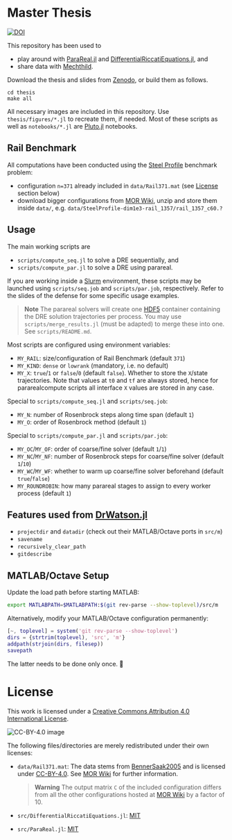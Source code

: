 # Master Thesis

[![DOI](https://zenodo.org/badge/DOI/10.5281/zenodo.7843198)][Zenodo]

This repository has been used to

* play around with [ParaReal.jl] and [DifferentialRiccatiEquations.jl], and
* share data with [Mechthild].

Download the thesis and slides from [Zenodo],
or build them as follows.

```
cd thesis
make all
```

All necessary images are included in this repository.
Use `thesis/figures/*.jl` to recreate them, if needed.
Most of these scripts as well as `notebooks/*.jl` are [Pluto.jl] notebooks.

[ParaReal.jl]: https://github.com/mpimd-csc/ParaReal.jl
[DifferentialRiccatiEquations.jl]: https://github.com/mpimd-csc/DifferentialRiccatiEquations.jl
[Pluto.jl]: https://github.com/fonsp/Pluto.jl
[Zenodo]: https://doi.org/10.5281/zenodo.7843198
[Mechthild]: https://www.mpi-magdeburg.mpg.de/cluster/mechthild

## Rail Benchmark

All computations have been conducted using the [Steel Profile][MOR Wiki] benchmark problem:

* configuration `n=371` already included in `data/Rail371.mat` (see [License](#section) section below)
* download bigger configurations from [MOR Wiki], unzip and store them inside `data/`,
  e.g. `data/SteelProfile-dim1e3-rail_1357/rail_1357_c60.?`

## Usage

The main working scripts are

* `scripts/compute_seq.jl` to solve a DRE sequentially, and
* `scripts/compute_par.jl` to solve a DRE using parareal.

If you are working inside a [Slurm] environment,
these scripts may be launched using `scripts/seq.job` and `scripts/par.job`, respectively.
Refer to the slides of the defense for some specific usage examples.

> **Note**
> The parareal solvers will create one [HDF5] container containing the DRE solution trajectories per process.
> You may use `scripts/merge_results.jl` (must be adapted) to merge these into one.
> See `scripts/README.md`.

[HDF5]: https://en.wikipedia.org/wiki/Hierarchical_Data_Format
[Slurm]: https://slurm.schedmd.com/

Most scripts are configured using environment variables:

* `MY_RAIL`: size/configuration of Rail Benchmark (default `371`)
* `MY_KIND`: `dense` or `lowrank` (mandatory, i.e. no default)
* `MY_X`: `true`/`1` or `false`/`0` (default `false`).
  Whether to store the `X`/state trajectories.
  Note that values at `t0` and `tf` are always stored,
  hence for pararealcompute scripts all interface `X` values are stored in any case.

Special to `scripts/compute_seq.jl` and `scripts/seq.job`:

* `MY_N`: number of Rosenbrock steps along time span (default `1`)
* `MY_O`: order of Rosenbrock method (default `1`)

Special to `scripts/compute_par.jl` and `scripts/par.job`:

* `MY_OC`/`MY_OF`: order of coarse/fine solver (default `1`/`1`)
* `MY_NC`/`MY_NF`: number of Rosenbrock steps for coarse/fine solver (default `1`/`10`)
* `MY_WC`/`MY_WF`: whether to warm up coarse/fine solver beforehand (default `true`/`false`)
* `MY_ROUNDROBIN`: how many parareal stages to assign to every worker process (default `1`)

## Features used from [DrWatson.jl]

* `projectdir` and `datadir` (check out their MATLAB/Octave ports in `src/m`)
* `savename`
* `recursively_clear_path`
* `gitdescribe`

## MATLAB/Octave Setup

Update the load path before starting MATLAB:

```bash
export MATLABPATH=$MATLABPATH:$(git rev-parse --show-toplevel)/src/m
```

Alternatively, modify your MATLAB/Octave configuration permanently:

```m
[~, toplevel] = system('git rev-parse --show-toplevel')
dirs = {strtrim(toplevel), 'src', 'm'}
addpath(strjoin(dirs, filesep))
savepath
```

The latter needs to be done only once. 🤞

[DrWatson.jl]: https://juliadynamics.github.io/DrWatson.jl/stable/

# License

This work is licensed under a [Creative Commons Attribution 4.0 International License][CC-BY-4.0 orig].

![CC-BY-4.0 image](https://i.creativecommons.org/l/by/4.0/88x31.png)

The following files/directories are merely redistributed under their own licenses:

* `data/Rail371.mat`: The data stems from [BennerSaak2005] and is licensed under [CC-BY-4.0].
  See [MOR Wiki] for further information.

  > **Warning**
  > The output matrix `C` of the included configuration differs from all the other configurations hosted at [MOR Wiki] by a factor of 10.
* `src/DifferentialRiccatiEquations.jl`: [MIT]
* `src/ParaReal.jl`: [MIT]

[BennerSaak2005]: http://nbn-resolving.de/urn:nbn:de:swb:ch1-200601597
[CC-BY-4.0]: https://spdx.org/licenses/CC-BY-4.0.html
[CC-BY-4.0 orig]: https://creativecommons.org/licenses/by/4.0/
[MIT]: https://spdx.org/licenses/MIT.html
[MOR Wiki]: http://modelreduction.org/index.php/Steel_Profile
